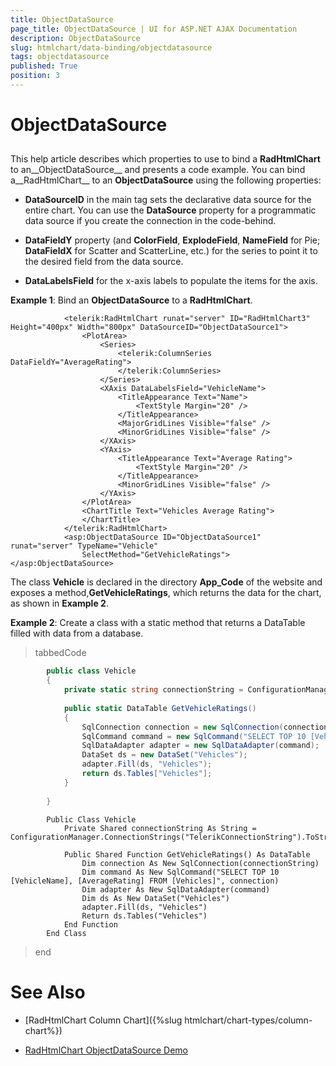 ```yaml
---
title: ObjectDataSource
page_title: ObjectDataSource | UI for ASP.NET AJAX Documentation
description: ObjectDataSource
slug: htmlchart/data-binding/objectdatasource
tags: objectdatasource
published: True
position: 3
---
```


# ObjectDataSource



## 

This help article describes which properties to use to bind a __RadHtmlChart__ to an__ObjectDataSource__ and presents a code example. You can bind a__RadHtmlChart__ to an __ObjectDataSource__ using the following properties:

* __DataSourceID__ in the main tag sets the declarative data source for the entire chart. You can use the __DataSource__ property for a programmatic data source if you create the connection in the code-behind.

* __DataFieldY__ property (and __ColorField__, __ExplodeField__, __NameField__ for Pie; __DataFieldX__ for Scatter and ScatterLine, etc.) for the series to point it to the desired field from the data source.

* __DataLabelsField__ for the x-axis labels to populate the items for the axis.

__Example 1__: Bind an __ObjectDataSource__ to a __RadHtmlChart__.

````ASPNET
	        <telerik:RadHtmlChart runat="server" ID="RadHtmlChart3" Height="400px" Width="800px" DataSourceID="ObjectDataSource1">
	            <PlotArea>
	                <Series>
	                    <telerik:ColumnSeries DataFieldY="AverageRating">
	                    </telerik:ColumnSeries>
	                </Series>
	                <XAxis DataLabelsField="VehicleName">
	                    <TitleAppearance Text="Name">
	                        <TextStyle Margin="20" />
	                    </TitleAppearance>
	                    <MajorGridLines Visible="false" />
	                    <MinorGridLines Visible="false" />
	                </XAxis>
	                <YAxis>
	                    <TitleAppearance Text="Average Rating">
	                        <TextStyle Margin="20" />
	                    </TitleAppearance>
	                    <MinorGridLines Visible="false" />
	                </YAxis>
	            </PlotArea>
	            <ChartTitle Text="Vehicles Average Rating">
	            </ChartTitle>
	        </telerik:RadHtmlChart>
	        <asp:ObjectDataSource ID="ObjectDataSource1" runat="server" TypeName="Vehicle"
	            SelectMethod="GetVehicleRatings"></asp:ObjectDataSource>
````



The class __Vehicle__ is declared in the directory __App_Code__ of the website and exposes a method,__GetVehicleRatings__, which returns the data for the chart, as shown in __Example 2__.

__Example 2__: Create a class with a static method that returns a DataTable filled with data from a database.

>tabbedCode

````C#
		public class Vehicle
		{
			private static string connectionString = ConfigurationManager.ConnectionStrings["TelerikConnectionString"].ToString();
	
			public static DataTable GetVehicleRatings()
			{
				SqlConnection connection = new SqlConnection(connectionString);
				SqlCommand command = new SqlCommand("SELECT TOP 10 [VehicleName], [AverageRating] FROM [Vehicles]", connection);
				SqlDataAdapter adapter = new SqlDataAdapter(command);
				DataSet ds = new DataSet("Vehicles");
				adapter.Fill(ds, "Vehicles");
				return ds.Tables["Vehicles"];
			}
	
		}
````



````VB.NET
	    Public Class Vehicle
	        Private Shared connectionString As String = ConfigurationManager.ConnectionStrings("TelerikConnectionString").ToString()
	
	        Public Shared Function GetVehicleRatings() As DataTable
	            Dim connection As New SqlConnection(connectionString)
	            Dim command As New SqlCommand("SELECT TOP 10 [VehicleName], [AverageRating] FROM [Vehicles]", connection)
	            Dim adapter As New SqlDataAdapter(command)
	            Dim ds As New DataSet("Vehicles")
	            adapter.Fill(ds, "Vehicles")
	            Return ds.Tables("Vehicles")
	        End Function
	    End Class
````


>end

# See Also

 * [RadHtmlChart Column Chart]({%slug htmlchart/chart-types/column-chart%})

 * [RadHtmlChart ObjectDataSource Demo](http://demos.telerik.com/aspnet-ajax/htmlchart/examples/databinding/objectdatasource/defaultcs.aspx)
